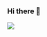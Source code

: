 ### Hi there 👋
![](https://github-profile-trophy.vercel.app/?username=Floatyy1998&theme=darkhub&no-frame=false&no-bg=true&margin-w=4)

<!--
**Floatyy1998/Floatyy1998** is a ✨ _special_ ✨ repository because its `README.md` (this file) appears on your GitHub profile.

Here are some ideas to get you started:

- 🔭 I’m currently working on ...
- 🌱 I’m currently learning ...
- 👯 I’m looking to collaborate on ...
- 🤔 I’m looking for help with ...
- 💬 Ask me about ...
- 📫 How to reach me: ...
- 😄 Pronouns: ...
- ⚡ Fun fact: ...
-->
